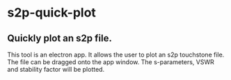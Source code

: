# s2p-quick-plot
## Quickly plot an s2p file.
This tool is an electron app. It allows the user to plot an s2p touchstone file. The file can be dragged onto the app window. The s-parameters, VSWR and stability factor will be plotted. 
